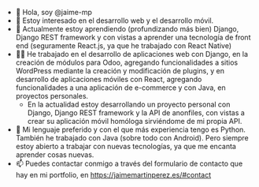 - 👋 Hola, soy @jaime-mp
- 👀 Estoy interesado en el desarrollo web y el desarrollo móvil.
- 🌱 Actualmente estoy aprendiendo (profundizando más bien) Django, Django REST framework y con vistas a aprender una tecnología de front end (seguramente React.js, ya que he trabajado con React Native)
- 👨‍💻 He trabajado en el desarrollo de aplicaciones web con Django, en la creación de módulos para Odoo, agregando funcionalidades a sitios WordPress mediante la creación y modificación de plugins, y en desarrollo de aplicaciones móviles con React, agregando funcionalidades a una aplicación de e-commerce y con Java, en proyectos personales.
  - En la actualidad estoy desarrollando un proyecto personal con Django, Django REST framework y la API de anonfiles, con vistas a crear su aplicación móvil homóloga sirviéndome de mi propia API.
- 🤍 Mi lenguaje preferido y con el que más experiencia tengo es Python. También he trabajado con Java (sobre todo con Android). Pero siempre estoy abierto a trabajar con nuevas tecnologías, ya que me encanta aprender cosas nuevas.
- 📫 Puedes contactar conmigo a través del formulario de contacto que hay en mi portfolio, en https://jaimemartinperez.es/#contact

<!---

- 💞️ I’m looking to collaborate on ...
- 📫 How to reach me ...

jaime-mp/jaime-mp is a ✨ special ✨ repository because its `README.md` (this file) appears on your GitHub profile.
You can click the Preview link to take a look at your changes.
--->
